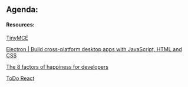 ## Agenda:

#### Resources:

[TinyMCE](https://www.tiny.cloud/docs/demo/image-tools/)

[Electron | Build cross-platform desktop apps with JavaScript, HTML and CSS](https://www.electronjs.org/)

[The 8 factors of happiness for developers](https://stackoverflow.blog/2020/02/27/the-eight-factors-of-happiness-for-developers/)

[ToDo React](https://codepen.io/ahmad-dci/pen/WNRorMM)
